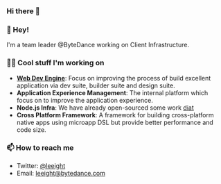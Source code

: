 ### Hi there 👋

<!--
**leeight/leeight** is a ✨ _special_ ✨ repository because its `README.md` (this file) appears on your GitHub profile.

Here are some ideas to get you started:

- 🔭 I’m currently working on ...
- 🌱 I’m currently learning ...
- 👯 I’m looking to collaborate on ...
- 🤔 I’m looking for help with ...
- 💬 Ask me about ...
- 📫 How to reach me: ...
- 😄 Pronouns: ...
- ⚡ Fun fact: ...
-->

### 👋 Hey! 

I'm a team leader @ByteDance working on Client Infrastructure. 

### 👨‍💻 Cool stuff I'm working on

- **[Web Dev Engine](https://zhuanlan.zhihu.com/p/88616149)**: Focus on improving the process of build excellent application via dev suite, builder suite and design suite.
- **Application Experience Management**: The internal platform which focus on to improve the application experience.
- **Node.js Infra**: We have already open-sourced some work [diat](https://github.com/bytedance/diat)
- **Cross Platform Framework**: A framework for building cross-platform native apps using microapp DSL but provide better performance and code size.

### 📫 How to reach me

- Twitter: [@leeight](https://twitter.com/leeight)
- Email: [leeight@bytedance.com](mailto:leeight@bytedance.com)
